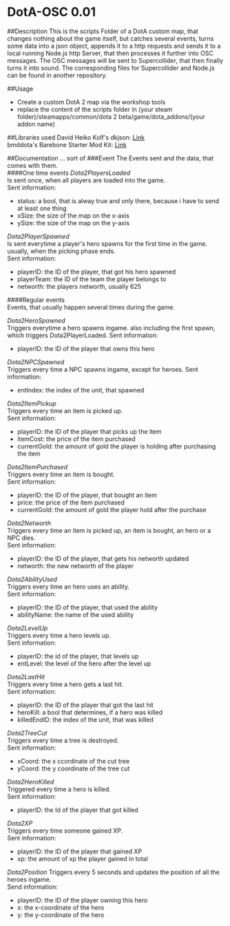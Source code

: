 # DotA-OSC 0.01
##Description
This is the scripts Folder of a DotA custom map, that changes nothing about the game itself, but catches several events, turns some data into a json object, appends it to a http requests 
and sends it to a local running Node.js http Server, that then processes it further into OSC messages. 
The OSC messages will be sent to Supercollider, that then finally turns it into sound. The corresponding files for Supercollider and Node.js can be found in another repository.

##Usage
- Create a custom DotA 2 map via the workshop tools
- replace the content of the scripts folder in (your steam folder)/steamapps/common/dota 2 beta/game/dota_addons/(your addon name)


##Libraries used
David Heiko Kolf's dkjson: [Link](http://dkolf.de/src/dkjson-lua.fsl/home)  
bmddota's Barebone Starter Mod Kit: [Link](https://github.com/bmddota/barebones)

##Documentation
... sort of
###Event
The Events sent and the data, that comes with them.   
####One time events
*Dota2PlayersLoaded*   
Is sent once, when all players are loaded into the game.   
Sent information:  
- status: a bool, that is alway true and only there, because i have to send at least one thing 
- xSize: the size of the map on the x-axis
- ySize: the size of the map on the y-axis


*Dota2PlayerSpawned*  
Is sent everytime a player's hero spawns for the first time in the game. usually, when the picking phase ends.  
Sent information:  
- playerID: the ID of the player, that got his hero spawned
- playerTeam:  the ID of the team the player belongs to
- networth: the players networth, usually 625


####Regular events	
Events, that usually happen several times during the game. 

*Dota2HeroSpawned*  
Triggers everytime a hero spawns ingame. also including the first spawn, which triggers Dota2PlayerLoaded.
Sent information: 
- playerID: the ID of the player that owns this hero

*Dota2NPCSpawned*  
Triggers every time a NPC spawns ingame, except for heroes.
Sent information:  
- entIndex: the index of the unit, that spawned  

*Dota2ItemPickup*  
Triggers every time an item is picked up.  
Sent information:  
- playerID: the ID of the player that picks up the item
- itemCost: the price of the item purchased
- currentGold: the amount of gold the player is holding after purchasing the item

*Dota2ItemPurchased*  
Triggers every time an item is bought.  
Sent information: 
- playerID: the ID of the player, that bought an item
- price: the price of the item purchased
- currentGold: the amount of gold the player hold after the purchase

*Dota2Networth*  
Triggers every time an item is picked up, an item is bought, an hero or a NPC dies.  
Sent information: 
- playerID: the ID of the player, that gets his networth updated
- networth: the new networth of the player

*Dota2AbilityUsed*  
Triggers every time an hero uses an ability.  
Sent information:
- playerID: the ID of the player, that used the ability
- abilityName: the name of the used ability

*Dota2LevelUp*  
Triggers every time a hero levels up.  
Sent information: 
- playerID: the id of the player, that levels up
- entLevel: the level of the hero after the level up

*Dota2LastHit*  
Triggers every time a hero gets a last hit.  
Sent information: 
- playerID: the ID of the player that got the last hit
- heroKill: a bool that determines, if a hero was killed
- killedEndID: the index of the unit, that was killed

*Dota2TreeCut*  
Triggers every time a tree is destroyed.  
Sent information:  
- xCoord: the x ccordinate of the cut tree
- yCoord: the y coordinate of the tree cut

*Dota2HeroKilled*  
Triggered every time a hero is killed.  
Sent information: 
- playerID: the Id of the player that got killed

*Dota2XP*  
Triggers every time someone gained XP.  
Sent information: 
- playerID: the ID of the player that gained XP
- xp: the amount of xp the player gained in total

*Dota2Position*
Triggers every 5 seconds and updates the position of all the heroes ingame.  
Send information:
- playerID: the ID of the player owning this hero
- x: the x-coordinate of the hero
- y: the y-coordinate of the hero 